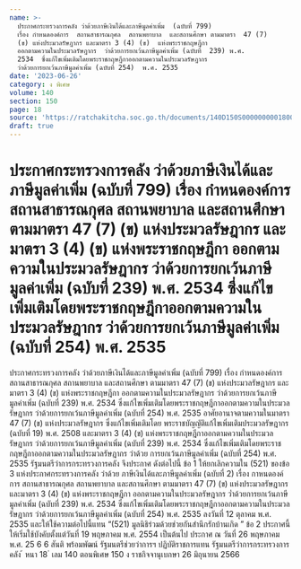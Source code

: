 ```yaml
---
name: >-
  ประกาศกระทรวงการคลัง ว่าด้วยภาษีเงินได้และภาษีมูลค่าเพิ่ม  (ฉบับที่ 799)
  เรื่อง กำหนดองค์การ  สถานสาธารณกุศล  สถานพยาบาล  และสถานศึกษา ตามมาตรา  47 (7)
  (ข) แห่งประมวลรัษฎากร และมาตรา 3 (4) (ข)  แห่งพระราชกฤษฎีกา
  ออกตามความในประมวลรัษฎากร  ว่าด้วยการยกเว้นภาษีมูลค่าเพิ่ม (ฉบับที่  239) พ.ศ.
  2534  ซึ่งแก้ไขเพิ่มเติมโดยพระราชกฤษฎีกาออกตามความในประมวลรัษฎากร
  ว่าด้วยการยกเว้นภาษีมูลค่าเพิ่ม (ฉบับที่ 254)  พ.ศ. 2535
date: '2023-06-26'
category: ง พิเศษ
volume: 140
section: 150
page: 18
source: 'https://ratchakitcha.soc.go.th/documents/140D150S0000000001800.pdf'
draft: true
---
```


# ประกาศกระทรวงการคลัง ว่าด้วยภาษีเงินได้และภาษีมูลค่าเพิ่ม  (ฉบับที่ 799) เรื่อง กำหนดองค์การ  สถานสาธารณกุศล  สถานพยาบาล  และสถานศึกษา ตามมาตรา  47 (7) (ข) แห่งประมวลรัษฎากร และมาตรา 3 (4) (ข)  แห่งพระราชกฤษฎีกา ออกตามความในประมวลรัษฎากร  ว่าด้วยการยกเว้นภาษีมูลค่าเพิ่ม (ฉบับที่  239) พ.ศ. 2534  ซึ่งแก้ไขเพิ่มเติมโดยพระราชกฤษฎีกาออกตามความในประมวลรัษฎากร ว่าด้วยการยกเว้นภาษีมูลค่าเพิ่ม (ฉบับที่ 254)  พ.ศ. 2535

ประกาศกระทรวงการคลัง ว่าด้วยภาษีเงินได้และภาษีมูลค่าเพิ่ม (ฉบับที่ 799) เรื่อง กำหนดองค์การ สถานสาธารณกุศล สถานพยาบาล และสถานศึกษา ตามมาตรา 47 (7) (ข) แห่งประมวลรัษฎากร และมาตรา 3 (4) (ข) แห่งพระราชกฤษฎีกา ออกตามความในประมวลรัษฎากร ว่าด้วยการยกเว้นภาษีมูลค่าเพิ่ม (ฉบับที่ 239) พ.ศ. 2534 ซึ่งแก้ไขเพิ่มเติมโดยพระราชกฤษฎีกาออกตามความในประมวลรัษฎากร ว่าด้วยการยกเว้นภาษีมูลค่าเพิ่ม (ฉบับที่ 254) พ.ศ. 2535 อาศัยอานาจตามความในมาตรา 47 (7) (ข) แห่งประมวลรัษฎากร ซึ่งแก้ไขเพิ่มเติมโดย พระราชบัญญัติแก้ไขเพิ่มเติมประมวลรัษฎากร (ฉบับที่ 19) พ.ศ. 2508 และมาตรา 3 (4) (ข) แห่งพระราชกฤษฎีกาออกตามความในประมวลรัษฎากร ว่าด้วยการยกเว้นภาษีมูลค่าเพิ่ม (ฉบับที่ 239) พ.ศ. 2534 ซึ่งแก้ไขเพิ่มเติมโดยพระราชกฤษฎีกาออกตามความในประมวลรัษฎากร ว่าด้วย การยกเว้นภาษีมูลค่าเพิ่ม (ฉบับที่ 254) พ.ศ. 2535 รัฐมนตรีว่าการกระทรวงการคลัง จึงประกาศ ดังต่อไปนี้ ข้อ 1 ให้ยกเลิกความใน (521) ของข้อ 3 แห่งประกาศกระทรวงการคลัง ว่าด้วย ภาษีเงินได้และภาษีมูลค่าเพิ่ม (ฉบับที่ 2) เรื่อง กาหนดองค์การ สถานสาธารณกุศล สถานพยาบาล และสถานศึกษา ตามมาตรา 47 (7) (ข) แห่งประมวลรัษฎากร และมาตรา 3 (4) (ข) แห่งพระราชกฤษฎีกา ออกตามความในประมวลรัษฎากร ว่ำด้วยการยกเว้นภาษีมูลค่าเพิ่ม (ฉบับที่ 239) พ.ศ. 2534 ซึ่งแก้ไขเพิ่มเติมโดยพระราชกฤษฎีกาออกตามความในประมวลรัษฎากร ว่าด้วยการยกเว้นภาษีมูลค่าเพิ่ม (ฉบับที่ 254) พ.ศ. 2535 ลงวันที่ 12 ตุลาคม พ.ศ. 2535 และให้ใช้ความต่อไปนี้แทน “(521) มูลนิธิร่วมด้วยช่วยกันสำนึกรักบ้านเกิด ” ข้อ 2 ประกาศนี้ให้เริ่มใช้บังคับตั้งแต่วันที่ 19 พฤษภาคม พ.ศ. 2554 เป็นต้นไป ประกาศ ณ วันที่ 26 พฤษภาคม พ.ศ. 25 6 6 สันติ พร้อมพัฒน์ รัฐมนตรีช่วยว่าการฯ ปฏิบัติราชการแทน รัฐมนตรีว่าการกระทรวงการคลัง ้ หนา 18 ่ เลม 140 ตอนพิเศษ 150 ง ราชกิจจานุเบกษา 26 มิถุนายน 2566
